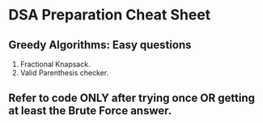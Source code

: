 # DSA Preparation Cheat Sheet

## Greedy Algorithms: Easy questions

1. Fractional Knapsack.
2. Valid Parenthesis checker.

## Refer to code ONLY after trying once OR getting at least the Brute Force answer.
